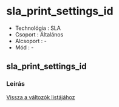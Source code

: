 # sla\_print\_settings\_id

* Technológia : SLA
* Csoport : Általános
* Alcsoport : -
* Mód : -

## sla\_print\_settings\_id

### Leírás

[Vissza a változók listájához](../../variable_list)

